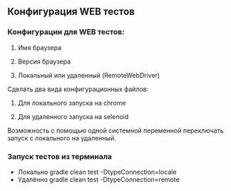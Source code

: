 ## Конфигурация WEB тестов

### Конфигурации для WEB тестов:

1. Имя браузера

2. Версия браузера

3. Локальный или удаленный (RemoteWebDriver)

Сделать два вида конфигурационных файлов:

1. Для локального запуска на chrome

2. Для удаленного запуска на selenoid

Возможность с помощью одной системной переменной переключать запуск с локального на удаленный.

### Запуск тестов из терминала
- Локально gradle clean test -DtypeConnection=locale
- Удалённо gradle clean test -DtypeConnection=remote
